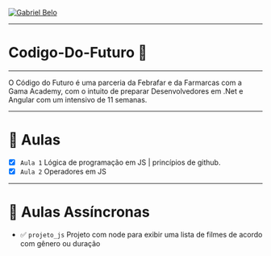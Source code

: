 <p align="left">
  <a href="https://www.linkedin.com/in/gabriel-b-218975121/">
    <img alt="Gabriel Belo" src="https://img.shields.io/badge/-Gabriel Belo-682998?style=flat&logo=Linkedin&logoColor=white" />
  </a>
</p>

---

# Codigo-Do-Futuro 🚀

---

O Código do Futuro é uma parceria da Febrafar e da Farmarcas com a Gama Academy, com o intuito de preparar Desenvolvedores em .Net e Angular com um intensivo de 11 semanas.

---

# :bookmark_tabs: Aulas

- [x] `Aula 1` Lógica de programação em JS | princípios de github.
- [x] `Aula 2` Operadores em JS

---

#  :open_book: Aulas Assíncronas

- :white_check_mark: `projeto_js` Projeto com node para exibir uma lista de filmes de acordo com gênero ou duração